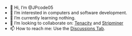 - 👋 Hi, I’m @JPcode05
- 👀 I’m interested in computers and software development.
- 🌱 I’m currently learning nothing.
- 💞️ I’m looking to collaborate on: [Tenacity](https://github.com/tenacityteam/tenacity) and [Stripminer](https://github.com/JPcode05/stripminer)
- 📫 How to reach me: Use the [Discussions Tab](https://github.com/JPcode05/JPcode05/discussions).

<!---
JPcode05/JPcode05 is a ✨ special ✨ repository because its `README.md` (this file) appears on your GitHub profile.
You can click the Preview link to take a look at your changes.
--->
